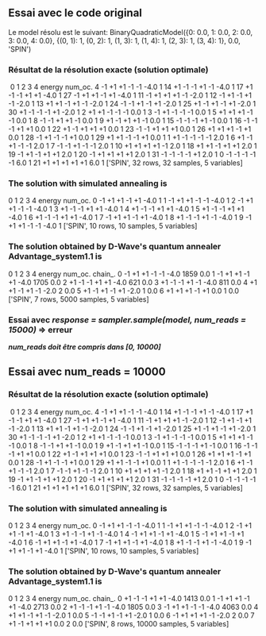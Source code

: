 ## Essai avec le code original

Le model résolu est le suivant:
BinaryQuadraticModel({0: 0.0, 1: 0.0, 2: 0.0, 3: 0.0, 4: 0.0}, {(0, 1): 1, (0, 2): 1, (1, 3): 1, (1, 4): 1, (2, 3): 1, (3, 4): 1}, 0.0, 'SPIN')

### Résultat de la résolution exacte (solution optimale)

​    0  1  2  3  4 energy num_oc.
4  -1 +1 +1 -1 -1   -4.0       1
14 +1 -1 -1 +1 -1   -4.0       1
17 +1 -1 -1 +1 +1   -4.0       1
27 -1 +1 +1 -1 +1   -4.0       1
11 -1 +1 +1 +1 -1   -2.0       1
12 -1 +1 -1 +1 -1   -2.0       1
13 +1 +1 -1 +1 -1   -2.0       1
24 -1 -1 +1 -1 +1   -2.0       1
25 +1 -1 +1 -1 +1   -2.0       1
30 +1 -1 -1 -1 +1   -2.0       1
2  +1 +1 -1 -1 -1    0.0       1
3  -1 +1 -1 -1 -1    0.0       1
5  +1 +1 +1 -1 -1    0.0       1
8  -1 -1 +1 +1 -1    0.0       1
9  +1 -1 +1 +1 -1    0.0       1
15 -1 -1 -1 +1 -1    0.0       1
16 -1 -1 -1 +1 +1    0.0       1
22 +1 -1 +1 +1 +1    0.0       1
23 -1 -1 +1 +1 +1    0.0       1
26 +1 +1 +1 -1 +1    0.0       1
28 -1 +1 -1 -1 +1    0.0       1
29 +1 +1 -1 -1 +1    0.0       1
1  +1 -1 -1 -1 -1    2.0       1
6  +1 -1 +1 -1 -1    2.0       1
7  -1 -1 +1 -1 -1    2.0       1
10 +1 +1 +1 +1 -1    2.0       1
18 +1 +1 -1 +1 +1    2.0       1
19 -1 +1 -1 +1 +1    2.0       1
20 -1 +1 +1 +1 +1    2.0       1
31 -1 -1 -1 -1 +1    2.0       1
0  -1 -1 -1 -1 -1    6.0       1
21 +1 +1 +1 +1 +1    6.0       1
['SPIN', 32 rows, 32 samples, 5 variables]

### The solution with simulated annealing is

   0  1  2  3  4 energy num_oc.
0 -1 +1 +1 -1 +1   -4.0       1
1 -1 +1 +1 -1 -1   -4.0       1
2 -1 +1 +1 -1 -1   -4.0       1
3 +1 -1 -1 +1 +1   -4.0       1
4 +1 -1 -1 +1 +1   -4.0       1
5 +1 -1 -1 +1 +1   -4.0       1
6 +1 -1 -1 +1 +1   -4.0       1
7 -1 +1 +1 -1 +1   -4.0       1
8 +1 -1 -1 +1 -1   -4.0       1
9 -1 +1 +1 -1 -1   -4.0       1
['SPIN', 10 rows, 10 samples, 5 variables]

### The solution obtained by D-Wave's quantum annealer Advantage_system1.1 is

   0  1  2  3  4 energy num_oc. chain_.
0 -1 +1 +1 -1 -1   -4.0    1859     0.0
1 -1 +1 +1 -1 +1   -4.0    1705     0.0
2 +1 -1 -1 +1 +1   -4.0     621     0.0
3 +1 -1 -1 +1 -1   -4.0     811     0.0
4 +1 +1 -1 +1 -1   -2.0       2     0.0
5 +1 -1 +1 -1 +1   -2.0       1     0.0
6 +1 +1 +1 -1 +1    0.0       1     0.0
['SPIN', 7 rows, 5000 samples, 5 variables]



### Essai avec  *response = sampler.sample(model, num_reads = 15000)* => erreur

**_num_reads doit être compris dans [0, 10000]_**

## Essai avec num_reads = 10000

### Résultat de la résolution exacte (solution optimale)

​    0  1  2  3  4 energy num_oc.
4  -1 +1 +1 -1 -1   -4.0       1
14 +1 -1 -1 +1 -1   -4.0       1
17 +1 -1 -1 +1 +1   -4.0       1
27 -1 +1 +1 -1 +1   -4.0       1
11 -1 +1 +1 +1 -1   -2.0       1
12 -1 +1 -1 +1 -1   -2.0       1
13 +1 +1 -1 +1 -1   -2.0       1
24 -1 -1 +1 -1 +1   -2.0       1
25 +1 -1 +1 -1 +1   -2.0       1
30 +1 -1 -1 -1 +1   -2.0       1
2  +1 +1 -1 -1 -1    0.0       1
3  -1 +1 -1 -1 -1    0.0       1
5  +1 +1 +1 -1 -1    0.0       1
8  -1 -1 +1 +1 -1    0.0       1
9  +1 -1 +1 +1 -1    0.0       1
15 -1 -1 -1 +1 -1    0.0       1
16 -1 -1 -1 +1 +1    0.0       1
22 +1 -1 +1 +1 +1    0.0       1
23 -1 -1 +1 +1 +1    0.0       1
26 +1 +1 +1 -1 +1    0.0       1
28 -1 +1 -1 -1 +1    0.0       1
29 +1 +1 -1 -1 +1    0.0       1
1  +1 -1 -1 -1 -1    2.0       1
6  +1 -1 +1 -1 -1    2.0       1
7  -1 -1 +1 -1 -1    2.0       1
10 +1 +1 +1 +1 -1    2.0       1
18 +1 +1 -1 +1 +1    2.0       1
19 -1 +1 -1 +1 +1    2.0       1
20 -1 +1 +1 +1 +1    2.0       1
31 -1 -1 -1 -1 +1    2.0       1
0  -1 -1 -1 -1 -1    6.0       1
21 +1 +1 +1 +1 +1    6.0       1
['SPIN', 32 rows, 32 samples, 5 variables]

### The solution with simulated annealing is

   0  1  2  3  4 energy num_oc.
0 -1 +1 +1 -1 -1   -4.0       1
1 -1 +1 +1 -1 -1   -4.0       1
2 -1 +1 +1 -1 +1   -4.0       1
3 +1 -1 -1 +1 -1   -4.0       1
4 -1 +1 +1 -1 +1   -4.0       1
5 -1 +1 +1 -1 +1   -4.0       1
6 -1 +1 +1 -1 +1   -4.0       1
7 -1 +1 +1 -1 +1   -4.0       1
8 +1 -1 -1 +1 -1   -4.0       1
9 -1 +1 +1 -1 +1   -4.0       1
['SPIN', 10 rows, 10 samples, 5 variables]

### The solution obtained by D-Wave's quantum annealer Advantage_system1.1 is

   0  1  2  3  4 energy num_oc. chain_.
0 +1 -1 -1 +1 +1   -4.0    1413     0.0
1 -1 +1 +1 -1 +1   -4.0    2713     0.0
2 +1 -1 -1 +1 -1   -4.0    1805     0.0
3 -1 +1 +1 -1 -1   -4.0    4063     0.0
4 +1 +1 -1 +1 -1   -2.0       1     0.0
5 -1 -1 +1 -1 +1   -2.0       1     0.0
6 -1 +1 +1 +1 -1   -2.0       2     0.0
7 +1 -1 +1 +1 +1    0.0       2     0.0
['SPIN', 8 rows, 10000 samples, 5 variables]